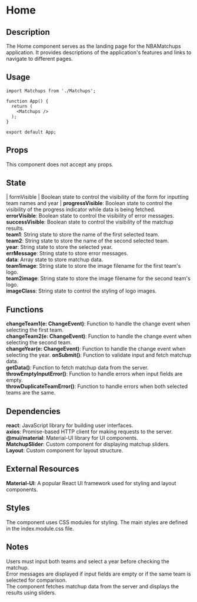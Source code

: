 # Home

## Description

The Home component serves as the landing page for the NBAMatchups application. It provides descriptions of the application's features and links to navigate to different pages.

## Usage
```
import Matchups from './Matchups';

function App() {
  return (
    <Matchups />
  );
}

export default App;
```


## Props
This component does not accept any props.

## State
| formVisible |  Boolean state to control the visibility of the form for inputting team names and year |
**progressVisible**: Boolean state to control the visibility of the progress indicator while data is being fetched.  
**errorVisible**: Boolean state to control the visibility of error messages.  
**successVisible**: Boolean state to control the visibility of the matchup results.  
**team1**: String state to store the name of the first selected team.  
**team2**: String state to store the name of the second selected team.  
**year**: String state to store the selected year.  
**errMessage**: String state to store error messages.  
**data**: Array state to store matchup data.  
**team1image**: String state to store the image filename for the first team's logo.  
**team2image**: String state to store the image filename for the second team's logo.  
**imageClass**: String state to control the styling of logo images.  

## Functions
**changeTeam1(e: ChangeEvent<HTMLSelectElement>)**: Function to handle the change event when selecting the first team.  
**changeTeam2(e: ChangeEvent<HTMLSelectElement>)**: Function to handle the change event when selecting the second team.  
**changeYear(e: ChangeEvent<HTMLSelectElement>)**: Function to handle the change event when selecting the year.
**onSubmit()**: Function to validate input and fetch matchup data.  
**getData()**: Function to fetch matchup data from the server.  
**throwEmptyInputError()**: Function to handle errors when input fields are empty.  
**throwDuplicateTeamError()**: Function to handle errors when both selected teams are the same.  

## Dependencies
**react**: JavaScript library for building user interfaces.  
**axios**: Promise-based HTTP client for making requests to the server.  
**@mui/material**: Material-UI library for UI components.  
**MatchupSlider**: Custom component for displaying matchup sliders.  
**Layout**: Custom component for layout structure.  

## External Resources
**Material-UI**: A popular React UI framework used for styling and layout components.

## Styles
The component uses CSS modules for styling. The main styles are defined in the index.module.css file.

## Notes
Users must input both teams and select a year before checking the matchup.  
Error messages are displayed if input fields are empty or if the same team is selected for comparison.  
The component fetches matchup data from the server and displays the results using sliders.  
